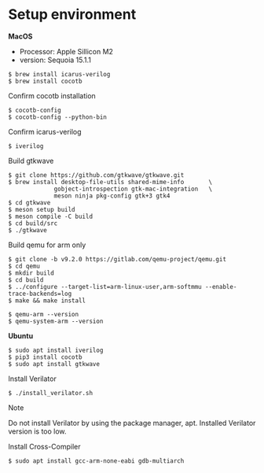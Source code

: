 # Setup environment

__MacOS__
- Processor: Apple Sillicon M2
- version: Sequoia 15.1.1

```shell
$ brew install icarus-verilog
$ brew install cocotb
```

Confirm cocotb installation
```shell
$ cocotb-config
$ cocotb-config --python-bin
```

Confirm icarus-verilog
```shell
$ iverilog
```

Build gtkwave
```shell
$ git clone https://github.com/gtkwave/gtkwave.git
$ brew install desktop-file-utils shared-mime-info       \
             gobject-introspection gtk-mac-integration   \
             meson ninja pkg-config gtk+3 gtk4
$ cd gtkwave
$ meson setup build
$ meson compile -C build
$ cd build/src
$ ./gtkwave
```

Build qemu for arm only
```shell
$ git clone -b v9.2.0 https://gitlab.com/qemu-project/qemu.git
$ cd qemu
$ mkdir build
$ cd build
$ ../configure --target-list=arm-linux-user,arm-softmmu --enable-trace-backends=log
$ make && make install
```
```shell
$ qemu-arm --version
$ qemu-system-arm --version
```

__Ubuntu__
```shell
$ sudo apt install iverilog
$ pip3 install cocotb
$ sudo apt install gtkwave
```

Install Verilator
```shell
$ ./install_verilator.sh
```
> [!NOTE]
> Do not install Verilator by using the package manager, apt.
> Installed Verilator version is too low.

Install Cross-Compiler
```shell
$ sudo apt install gcc-arm-none-eabi gdb-multiarch
```

